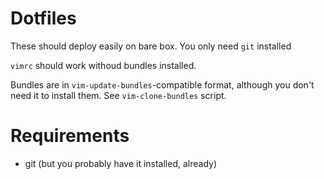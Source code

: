 # Dotfiles

These should deploy easily on bare box. You only need `git` installed

`vimrc` should work withoud bundles installed.

Bundles are in `vim-update-bundles`-compatible format, although you don't
need it to install them. See `vim-clone-bundles` script.

# Requirements
* git (but you probably have it installed, already)

